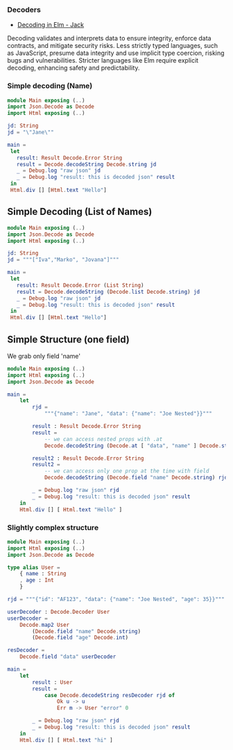 ### Decoders
- [Decoding in Elm - Jack](https://www.jackfranklin.co.uk/blog/json-decoding-in-elm/)

Decoding validates and interprets data to ensure integrity, enforce data contracts, and mitigate security risks. Less strictly typed languages, such as JavaScript, presume data integrity and use implicit type coercion, risking bugs and vulnerabilities. Stricter languages like Elm require explicit decoding, enhancing safety and predictability.

### Simple decoding (Name)

```elm
module Main exposing (..)
import Json.Decode as Decode
import Html exposing (..)

jd: String
jd = "\"Jane\""

main =
 let
   result: Result Decode.Error String
   result = Decode.decodeString Decode.string jd
   _ = Debug.log "raw json" jd
   _ = Debug.log "result: this is decoded json" result
 in
 Html.div [] [Html.text "Hello"]
```

## Simple Decoding (List of Names)
```elm
module Main exposing (..)
import Json.Decode as Decode
import Html exposing (..)

jd: String
jd = """["Iva","Marko", "Jovana"]"""

main =
 let
   result: Result Decode.Error (List String)
   result = Decode.decodeString (Decode.list Decode.string) jd
   _ = Debug.log "raw json" jd
   _ = Debug.log "result: this is decoded json" result
 in
 Html.div [] [Html.text "Hello"]
```

## Simple Structure (one field)
We grab only field 'name'


```elm
module Main exposing (..)
import Html exposing (..)
import Json.Decode as Decode

main =
    let
        rjd =
            """{"name": "Jane", "data": {"name": "Joe Nested"}}"""

        result : Result Decode.Error String
        result =
            -- we can access nested props with .at
            Decode.decodeString (Decode.at [ "data", "name" ] Decode.string) rjd

        result2 : Result Decode.Error String
        result2 =
            -- we can access only one prop at the time with field
            Decode.decodeString (Decode.field "name" Decode.string) rjd

        _ = Debug.log "raw json" rjd
        _ = Debug.log "result: this is decoded json" result
    in
    Html.div [] [ Html.text "Hello" ]

```

### Slightly complex structure

```elm
module Main exposing (..)
import Html exposing (..)
import Json.Decode as Decode

type alias User =
    { name : String
    , age : Int
    }

rjd = """{"id": "AF123", "data": {"name": "Joe Nested", "age": 35}}"""

userDecoder : Decode.Decoder User
userDecoder =
    Decode.map2 User
        (Decode.field "name" Decode.string)
        (Decode.field "age" Decode.int)

resDecoder =
    Decode.field "data" userDecoder

main =
    let
        result : User
        result =
            case Decode.decodeString resDecoder rjd of
                Ok u -> u
                Err m -> User "error" 0

        _ = Debug.log "raw json" rjd
        _ = Debug.log "result: this is decoded json" result
    in
    Html.div [] [ Html.text "hi" ]
```
